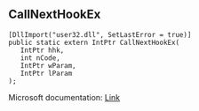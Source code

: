 ## CallNextHookEx

```
[DllImport("user32.dll", SetLastError = true)]
public static extern IntPtr CallNextHookEx(
   IntPtr hhk,
   int nCode,
   IntPtr wParam,
   IntPtr lParam
);
```

Microsoft documentation: [Link](https://docs.microsoft.com/en-us/windows/win32/api/winuser/nf-winuser-callnexthookex)
